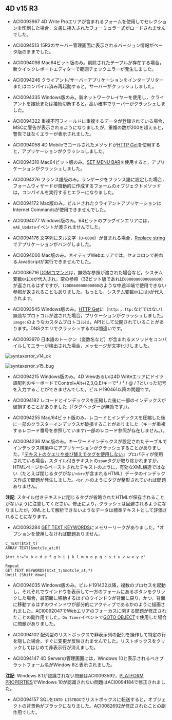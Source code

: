 4D v15 R3
---

* ACI0093967 4D Write Proエリアが含まれるフォームを使用してセレクションを印刷した場合，文書に挿入されたフォーミュラー式がロードされませんでした。

* ACI0094513 15R3のサーバー管理画面に表示されるバージョン情報がベータ版のままでした。

* ACI0094098 Mac64ビット版のみ。削除されたテーブルが存在する場合，新クイックレポートエディターで範囲チェックエラーが発生しました。

* ACI0094246 クライアント/サーバーアプリケーションをインタープリターまたはコンパイル済み再起動すると，サーバーがクラッシュしました。

* ACI0094335 Windows版のみ。新ネットワークレイヤーを使用し，クライアントを接続または接続切断すると，高い確率でサーバーがクラッシュしました。

* ACI0094322 重複不可フィールドに重複するデータが登録されている場合，MSCに警告が表示されるようになりましたが，重複の数が200を超えると，警告ではなくエラーが表示されました。

* ACI0094058 4D Mobileでコールされたメソッドが[HTTP Get](http://livedoc.4d.com/--15.1/HTTPS/HTTP-Get.301-2685985.ja.html)を使用すると，アプリケーションがクラッシュしました。

* ACI0094310 Mac64ビット版のみ。[SET MENU BAR](http://livedoc.4d.com/--15.1/-/SET-MENU-BAR.301-2685776.ja.html)を使用すると，アプリケーションがクラッシュしました。

* ACI0094276 フランス語版のみ。ランゲージをフランス語に設定した場合，フォームウィザードが自動的に作成するフォームのオブジェクトメソッドは，コンパイルを実行するとエラーになりました。

* ACI0094172 Mac版のみ。ビルドされたクライアントアプリケーションはInternet Commandsが使用できませんでした。

* ACI0094077 Windows版のみ。64ビットのプラグインエリアには，``eAE_Update``イベントが渡されませんでした。

* ACI0094176 文字列にヌル文字（``U+0000``）が含まれる場合，[Replace string](http://livedoc.4d.com/--15.1/-/Replace-string.301-2685397.ja.html)でアプリケーションがハングしました。

* ACI0094000 Mac版のみ。ネイティブWebエリアでは，セミコロンで終わるJavaScriptが実行できませんでした。

* ACI0086716 [DOMコマンド](http://doc.4d.com/4Dv14/4D/14.4/Overview-of-XML-DOM-Commands.300-2512139.ja.html)は，無効な参照が渡された場合など，システム変数```OK```に```0```が代入され，空の参照（32ビット版であれば```0000000000000000```）が返されるはずですが，```12DDB60000000000```のような中途半端で使用できない参照が返されることもありました。もっとも，システム変数```OK```には```0```が代入されます。

* ACI0093545 Windows版のみ。[HTTP Get](http://doc.4d.com/4Dv15R2/4D/15-R2/HTTP-Get.301-2543928.ja.html)に（``http:``，``ftp:``などではない）無効なプロトコルが渡された場合，プリケーションがクラッシュしました。``image:``のようなカスタムプロトコルは，APIとして公開されていることがあります。DNSクエリでクラッシュするのは間違いです。

* ACI0093970 日本語のトークン（変数名など）が含まれるメソッドをコンパイルしてエラーが検出された場合，メッセージが文字化けしました。

![syntaxerror_v14_ok](https://cloud.githubusercontent.com/assets/10509075/11988652/942bdcaa-aa36-11e5-8aa6-cb0a518b3a1c.png)

![syntaxerror_v15_bug](https://cloud.githubusercontent.com/assets/10509075/11988653/97a5ad7a-aa36-11e5-90e5-3151d3fcb9c3.png)

* ACI0094215 Windows版のみ。4D Viewあるいは4D Writeエリアにドイツ語配列のキーボードでControl+Alt+(2,3,Q,E)キーで² / ³ / @ / ?といった記号を入力することができませんでした。ビルド190461以降の問題です。

* ACI0094182 レコードとインデックスを圧縮した後に一部のインデックスが破損することがありました（『タグヘッダーが無効です』）。

* ACI0094255 Mac/64ビット版のみ。レコードとインデックスを圧縮した後に一部のクラスターインデックスが破損することがありました（キーが重複するレコード番号を参照しています/一部のレコード参照が存在しません。）。

* ACI0094236 Mac版のみ。キーワードインデックスが設定されたテーブルでインデックス構築中にアプリケーションがクラッシュすることがありました。『[テキストのクエリや並び替えでタグを使用しない](http://doc.4d.com/4Dv15R2/4D/15-R2/Field-properties.300-2634639.ja.html)』プロパティが使用されている場合，スタイル付きテキストの``span``タグが取り除かれますが，HTMLページからペーストされたテキストのように，有効なXML構造ではない（たとえば閉じるタグがない``<br>``が含まれるHTML）データのインデックス作成で問題が発生しました。``<br />``のようにタグが整形されていれば問題ありません。

**注記**: スタイル付きテキストに閉じるタグが省略されたHTMLが保存されることがないように注意してください。修正により，クラッシュは回避されるようになりましたが，XMLとして解析できないようなデータは標準テキストとして評価されることになります。

* ACI0093284 [GET TEXT KEYWORDS](http://doc.4d.com/4Dv15R2/4D/15-R2/GET-TEXT-KEYWORDS.301-2543352.ja.html)にメモリーリークがありました。*オプションを使用しなければ問題ありません。

```
C_TEXT($txt_t)
ARRAY TEXT($motcle_at;0)

$txt_t:="a b c d e f g h i j k l m n o p q r s t u v w x y z"

Repeat 
GET TEXT KEYWORDS($txt_t;$motcle_at;*)
Until (Shift down)
```

* ACI0094035 Windows版のみ。ビルド191432以降，複数のプロセスを起動し，それぞれでウインドウを表示して一方のフォームにあるボタンをクリックした場合，最前面に移動するはずのウインドウが背面に戻り，かつ，背面に移動するはずのウインドウが部分的にアクティブであるかのように描画されました。ACI0092047でWebエリアのフォーカスに関する問題が修正されたことの副作用でした。``On Timer``イベントで[GOTO OBJECT](http://doc.4d.com/4Dv15R2/4D/15-R2/GOTO-OBJECT.301-2544236.ja.html)で使用した場合に問題がありました。

* ACI0094102 配列型のリストボックスで非表示列の配列を操作して特定の行を隠した場合，すぐに変更が反映されませんでした。リストボックスをクリックしてはじめて非表示行が消えました。

* ACI0094147 4D Serverの管理画面には，Windows 10と表示されるべきプラットフォーム名がWindow 8と表示されました。

**注記**: Windows 8.1が認識されない問題はACI0093592，[PLATFORM PROPERTIES](http://doc.4d.com/4Dv15R2/4D/15-R2/PLATFORM-PROPERTIES.301-2544208.ja.html)でWindows 10が認識されない問題はACI0094184で修正されました。

* ACI0094157 SQLを``INTO LISTBOX``でリストボックスに転送すると，オブジェクトの背景色がブラックになりました。ACI0082692が修正されたことの副作用でした。

